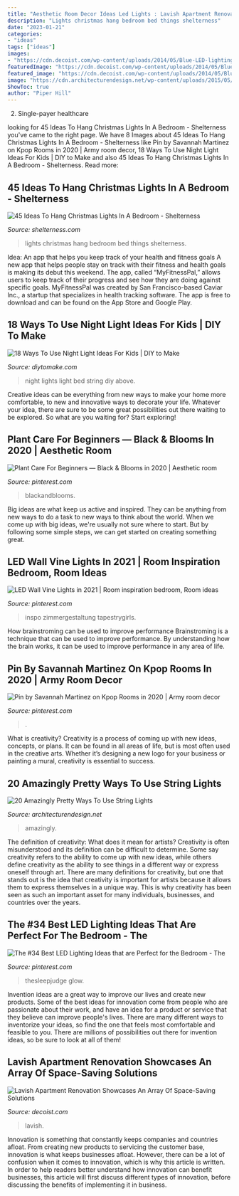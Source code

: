 ```yaml
---
title: "Aesthetic Room Decor Ideas Led Lights : Lavish Apartment Renovation Showcases An Array Of Space-saving Solutions"
description: "Lights christmas hang bedroom bed things shelterness"
date: "2023-01-21"
categories:
- "ideas"
tags: ["ideas"]
images:
- "https://cdn.decoist.com/wp-content/uploads/2014/05/Blue-LED-lighting-for-the-snazzy-modern-living-room.jpg"
featuredImage: "https://cdn.decoist.com/wp-content/uploads/2014/05/Blue-LED-lighting-for-the-snazzy-modern-living-room.jpg"
featured_image: "https://cdn.decoist.com/wp-content/uploads/2014/05/Blue-LED-lighting-for-the-snazzy-modern-living-room.jpg"
image: "https://cdn.architecturendesign.net/wp-content/uploads/2015/05/AD-Amazingly-Pretty-Ways-To-Use-String-Lights-16.jpg"
ShowToc: true
author: "Piper Hill"
---
```



2. Single-payer healthcare

	

		
looking for 45 Ideas To Hang Christmas Lights In A Bedroom - Shelterness you've came to the right page. We have 8 Images about 45 Ideas To Hang Christmas Lights In A Bedroom - Shelterness like Pin by Savannah Martinez on Kpop Rooms in 2020 | Army room decor, 18 Ways To Use Night Light Ideas For Kids | DIY to Make and also 45 Ideas To Hang Christmas Lights In A Bedroom - Shelterness. Read more:
		
    
## 45 Ideas To Hang Christmas Lights In A Bedroom - Shelterness

<img loading=lazy src="https://i.shelterness.com/2011/11/15-ideas-to-hang-christmas-lights-in-a-bedroom-4-775x1033.jpg" onerror="this.onerror=null;this.src='https://tse3.mm.bing.net/th?id=OIP.ofrDGLEUN23DOT9M6fci3QHaJ3&amp;pid=15.1';" alt="45 Ideas To Hang Christmas Lights In A Bedroom - Shelterness">

_Source: shelterness.com_

>lights christmas hang bedroom bed things shelterness. 

	

Idea: An app that helps you keep track of your health and fitness goals
A new app that helps people stay on track with their fitness and health goals is making its debut this weekend. The app, called “MyFitnessPal,” allows users to keep track of their progress and see how they are doing against specific goals. MyFitnessPal was created by San Francisco-based Caviar Inc., a startup that specializes in health tracking software. The app is free to download and can be found on the App Store and Google Play.

    
## 18 Ways To Use Night Light Ideas For Kids | DIY To Make

<img loading=lazy src="http://www.diytomake.com/wp-content/uploads/2017/02/String-Lights-Above-Bed.jpg" onerror="this.onerror=null;this.src='https://tse2.mm.bing.net/th?id=OIP.cQAzvnewYMHcxNrJ4t37eQHaKK&amp;pid=15.1';" alt="18 Ways To Use Night Light Ideas For Kids | DIY to Make">

_Source: diytomake.com_

>night lights light bed string diy above. 

	

Creative ideas can be everything from new ways to make your home more comfortable, to new and innovative ways to decorate your life. Whatever your idea, there are sure to be some great possibilities out there waiting to be explored. So what are you waiting for? Start exploring!

    
## Plant Care For Beginners — Black &amp; Blooms In 2020 | Aesthetic Room

<img loading=lazy src="https://i.pinimg.com/736x/53/db/d4/53dbd42a84b5f72e114f4e65e620b20b.jpg" onerror="this.onerror=null;this.src='https://tse1.mm.bing.net/th?id=OIP.st-JB2WVYa43dahmd5HlUAHaLH&amp;pid=15.1';" alt="Plant Care For Beginners — Black &amp; Blooms in 2020 | Aesthetic room">

_Source: pinterest.com_

>blackandblooms. 

	

Big ideas are what keep us active and inspired. They can be anything from new ways to do a task to new ways to think about the world. When we come up with big ideas, we're usually not sure where to start. But by following some simple steps, we can get started on creating something great.

    
## LED Wall Vine Lights In 2021 | Room Inspiration Bedroom, Room Ideas

<img loading=lazy src="https://i.pinimg.com/736x/36/dc/99/36dc99aeae94dd40854f858a3e31b6a5.jpg" onerror="this.onerror=null;this.src='https://tse2.mm.bing.net/th?id=OIP.oMhcdPqvR-zflqsuoXIKRwHaJ3&amp;pid=15.1';" alt="LED Wall Vine Lights in 2021 | Room inspiration bedroom, Room ideas">

_Source: pinterest.com_

>inspo zimmergestaltung tapestrygirls. 

	

How brainstroming can be used to improve performance
Brainstroming is a technique that can be used to improve performance. By understanding how the brain works, it can be used to improve performance in any area of life.

    
## Pin By Savannah Martinez On Kpop Rooms In 2020 | Army Room Decor

<img loading=lazy src="https://i.pinimg.com/736x/d7/f2/91/d7f29106ca584316f2e3094728df85a1.jpg" onerror="this.onerror=null;this.src='https://tse3.mm.bing.net/th?id=OIP.sLRiC97TPWZZyN3cP0gYFwHaG8&amp;pid=15.1';" alt="Pin by Savannah Martinez on Kpop Rooms in 2020 | Army room decor">

_Source: pinterest.com_

>. 

	

What is creativity?
Creativity is a process of coming up with new ideas, concepts, or plans. It can be found in all areas of life, but is most often used in the creative arts. Whether it’s designing a new logo for your business or painting a mural, creativity is essential to success.

    
## 20 Amazingly Pretty Ways To Use String Lights

<img loading=lazy src="https://cdn.architecturendesign.net/wp-content/uploads/2015/05/AD-Amazingly-Pretty-Ways-To-Use-String-Lights-16.jpg" onerror="this.onerror=null;this.src='https://tse2.mm.bing.net/th?id=OIP.ShwtB6DDmJD_mqqV0Q-xKgHaLH&amp;pid=15.1';" alt="20 Amazingly Pretty Ways To Use String Lights">

_Source: architecturendesign.net_

>amazingly. 

	

The definition of creativity: What does it mean for artists?
Creativity is often misunderstood and its definition can be difficult to determine. Some say creativity refers to the ability to come up with new ideas, while others define creativity as the ability to see things in a different way or express oneself through art. There are many definitions for creativity, but one that stands out is the idea that creativity is important for artists because it allows them to express themselves in a unique way. This is why creativity has been seen as such an important asset for many individuals, businesses, and countries over the years.

    
## The #34 Best LED Lighting Ideas That Are Perfect For The Bedroom - The

<img loading=lazy src="https://i.pinimg.com/736x/30/90/6c/30906c8fe1350c981c573a6cc239c9af.jpg" onerror="this.onerror=null;this.src='https://tse4.mm.bing.net/th?id=OIP.tNK7I2N_h5K7ZFACNWGqPQHaKv&amp;pid=15.1';" alt="The #34 Best LED Lighting Ideas that are Perfect for the Bedroom - The">

_Source: pinterest.com_

>thesleepjudge glow. 

	

Invention ideas are a great way to improve our lives and create new products. Some of the best ideas for innovation come from people who are passionate about their work, and have an idea for a product or service that they believe can improve people's lives. There are many different ways to inventorize your ideas, so find the one that feels most comfortable and feasible to you. There are millions of possibilities out there for invention ideas, so be sure to look at all of them!

    
## Lavish Apartment Renovation Showcases An Array Of Space-Saving Solutions

<img loading=lazy src="https://cdn.decoist.com/wp-content/uploads/2014/05/Blue-LED-lighting-for-the-snazzy-modern-living-room.jpg" onerror="this.onerror=null;this.src='https://tse2.mm.bing.net/th?id=OIP.uLvcDc7dUW6X0-QF8pbCsAHaE7&amp;pid=15.1';" alt="Lavish Apartment Renovation Showcases An Array Of Space-Saving Solutions">

_Source: decoist.com_

>lavish. 

	

Innovation is something that constantly keeps companies and countries afloat. From creating new products to servicing the customer base, innovation is what keeps businesses afloat. However, there can be a lot of confusion when it comes to innovation, which is why this article is written. In order to help readers better understand how innovation can benefit businesses, this article will first discuss different types of innovation, before discussing the benefits of implementing it in business.

